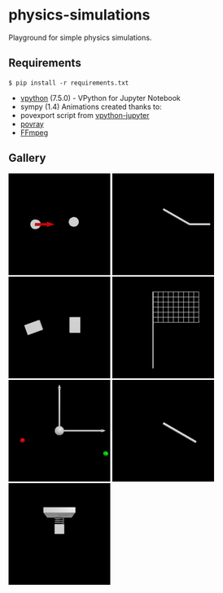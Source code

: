 # physics-simulations
Playground for simple physics simulations.

## Requirements
```
$ pip install -r requirements.txt
```
- [vpython](https://vpython.org/) (7.5.0)       - VPython for Jupyter Notebook
- sympy                           (1.4)
Animations created thanks to:
- povexport script from [vpython-jupyter](https://github.com/BruceSherwood/vpython-jupyter)
- [povray](http://povray.org/)
- [FFmpeg](https://www.ffmpeg.org/)

## Gallery
<img src="./gallery/collision.gif" alt="collision" width="200" height="200"/> <img src="./gallery/double_pendulum.gif" alt="double_pendulum" width="200" height="200"/> <img src="./gallery/collision_with_rotation.gif" alt="collision_with_rotation" width="200" height="200"/> <img src="./gallery/flag.gif" alt="flag" width="200" height="200"/>
<img src="./gallery/gravity.gif" alt="gravity" width="200" height="200"/> <img src="./gallery/pendulum.gif" alt="pendulum" width="200" height="200"/> <img src="./gallery/spring.gif" alt="spring" width="200" height="200"/>
